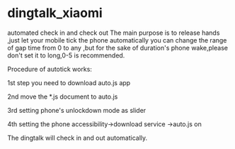 # dingtalk_xiaomi
 automated check in and check out
The main purpose is to release hands ,just let your mobile tick the phone automatically
you can change the range of gap time from 0 to any ,but for the sake of duration's phone wake,please don't set it to long,0-5 is recommended.

Procedure of autotick works:

1st step you need to download auto.js app

2nd move the *.js document to auto.js

3rd setting phone's unlockdown mode as slider

4th setting the phone accessibility->download service ->auto.js on

The dingtalk will check in and out automatically.

